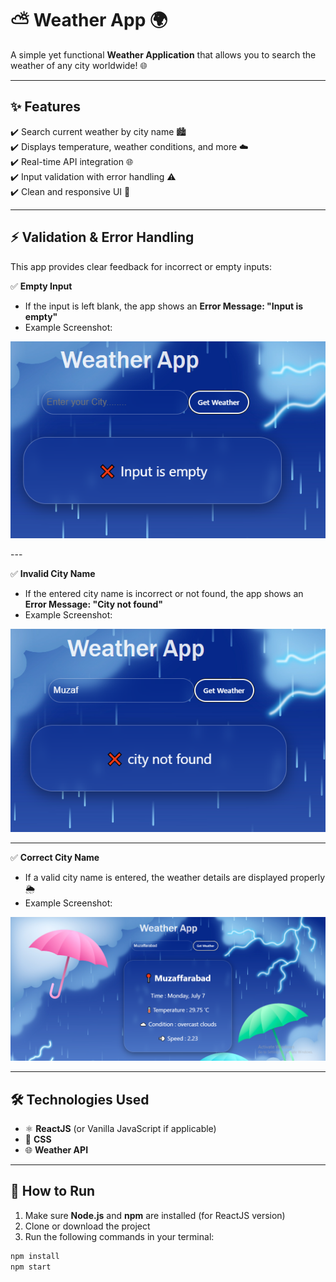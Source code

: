 # ⛅ Weather App 🌍

A simple yet functional **Weather Application** that allows you to search the weather of any city worldwide! 🌐

---

## ✨ Features

✔️ Search current weather by city name 🏙️  
✔️ Displays temperature, weather conditions, and more ☁️  
✔️ Real-time API integration 🌐  
✔️ Input validation with error handling ⚠️  
✔️ Clean and responsive UI 🎨  

---

## ⚡ Validation & Error Handling

This app provides clear feedback for incorrect or empty inputs:

✅ **Empty Input**  
- If the input is left blank, the app shows an **Error Message: "Input is empty"**  
- Example Screenshot:  
<p align="center">

![Input Empty](./Weather2.png)
  
</p>
---

✅ **Invalid City Name**  
- If the entered city name is incorrect or not found, the app shows an **Error Message: "City not found"**  
- Example Screenshot:  

![City Not Found](./Weather3.png)  

---

✅ **Correct City Name**  
- If a valid city name is entered, the weather details are displayed properly 🌦️  
- Example Screenshot:  

![Weather Found](./Weather1.png)  

---

## 🛠️ Technologies Used

- ⚛️ **ReactJS** (or Vanilla JavaScript if applicable)  
- 🎨 **CSS**  
- 🌐 **Weather API**  

---

## 🚀 How to Run

1. Make sure **Node.js** and **npm** are installed (for ReactJS version)  
2. Clone or download the project  
3. Run the following commands in your terminal:  

```bash
npm install  
npm start  
